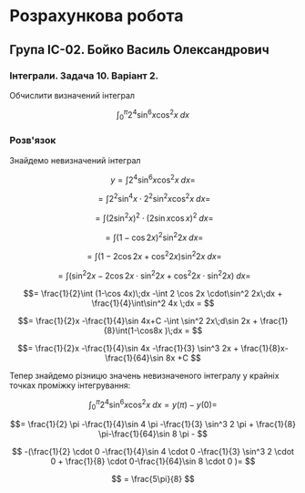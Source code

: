 # Розрахункова робота

## Група ІС-02. Бойко Василь Олександрович

### Інтеграли. Задача 10. Варіант 2.

Обчислити визначений інтеграл

$$\int_0^\pi 2^4 \sin^6 x \cos^2 x \; dx
$$

### Розв'язок

Знайдемо невизначений інтеграл

$$y = \int 2^4 \sin^6 x \cos^2 x \; dx =
$$

$$ = \int 2^2 \sin^4 x \cdot 2^2\sin^2x\cos^2 x \; dx =
$$

$$= \int (2 \sin^2 x)^2 \cdot (2\sin x\cos x)^2 \; dx =
$$

$$= \int (1-\cos 2x)^2 \sin^2 2x \; dx =
$$

$$= \int (1-2\cos 2x + \cos^2 2x ) \sin^2 2x \; dx =
$$

$$= \int (\sin^2 2x -2\cos 2x \cdot\sin^2 2x + \cos^2 2x \cdot\sin^2 2x )  \; dx =
$$

$$= \frac{1}{2}\int (1-\cos 4x)\;dx -\int 2 \cos 2x \cdot\sin^2 2x\;dx + \frac{1}{4}\int\sin^2 4x \;dx =
$$

$$= \frac{1}{2}x -\frac{1}{4}\sin 4x+C -\int \sin^2 2x\;d\sin 2x + \frac{1}{8}\int(1-\cos8x )\;dx =
$$

$$= \frac{1}{2}x -\frac{1}{4}\sin 4x -\frac{1}{3} \sin^3 2x + \frac{1}{8}x-\frac{1}{64}\sin 8x +C
$$



Тепер знайдемо різницю значень невизначеного інтегралу у крайніх точках проміжку інтегрування:

$$\int_0^\pi 2^4 \sin^6 x \cos^2 x \; dx = y(\pi) - y(0) = 
$$

$$= \frac{1}{2} \pi -\frac{1}{4}\sin 4 \pi -\frac{1}{3} \sin^3 2 \pi + \frac{1}{8} \pi-\frac{1}{64}\sin 8 \pi - 
$$

$$ -(\frac{1}{2} \cdot 0 -\frac{1}{4}\sin 4 \cdot 0 -\frac{1}{3} \sin^3 2 \cdot 0 + \frac{1}{8} \cdot 0-\frac{1}{64}\sin 8 \cdot 0 )=
$$

$$ = \frac{5\pi}{8}
$$